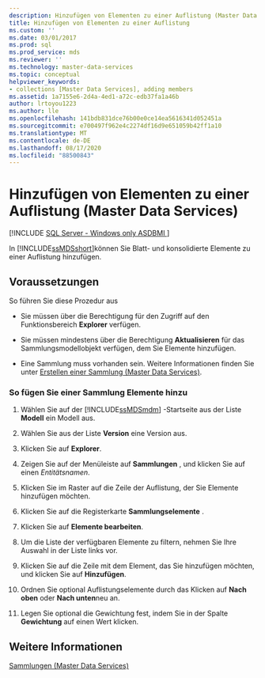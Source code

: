 ```yaml
---
description: Hinzufügen von Elementen zu einer Auflistung (Master Data Services)
title: Hinzufügen von Elementen zu einer Auflistung
ms.custom: ''
ms.date: 03/01/2017
ms.prod: sql
ms.prod_service: mds
ms.reviewer: ''
ms.technology: master-data-services
ms.topic: conceptual
helpviewer_keywords:
- collections [Master Data Services], adding members
ms.assetid: 1a7155e6-2d4a-4ed1-a72c-edb37fa1a46b
author: lrtoyou1223
ms.author: lle
ms.openlocfilehash: 141bdb831dce76b00e0ce14ea5616341d052451a
ms.sourcegitcommit: e700497f962e4c2274df16d9e651059b42ff1a10
ms.translationtype: MT
ms.contentlocale: de-DE
ms.lasthandoff: 08/17/2020
ms.locfileid: "88500843"
---
```

# <a name="add-members-to-a-collection-master-data-services"></a>Hinzufügen von Elementen zu einer Auflistung (Master Data Services)

[!INCLUDE [SQL Server - Windows only ASDBMI  ](../includes/applies-to-version/sql-windows-only-asdbmi.md)]

  In [!INCLUDE[ssMDSshort](../includes/ssmdsshort-md.md)]können Sie Blatt- und konsolidierte Elemente zu einer Auflistung hinzufügen.  
  
## <a name="prerequisites"></a>Voraussetzungen  
 So führen Sie diese Prozedur aus  
  
-   Sie müssen über die Berechtigung für den Zugriff auf den Funktionsbereich **Explorer** verfügen.  
  
-   Sie müssen mindestens über die Berechtigung **Aktualisieren** für das Sammlungsmodellobjekt verfügen, dem Sie Elemente hinzufügen.  
  
-   Eine Sammlung muss vorhanden sein. Weitere Informationen finden Sie unter [Erstellen einer Sammlung &#40;Master Data Services&#41;](../master-data-services/create-a-collection-master-data-services.md).  
  
### <a name="to-add-members-to-a-collection"></a>So fügen Sie einer Sammlung Elemente hinzu  
  
1.  Wählen Sie auf der [!INCLUDE[ssMDSmdm](../includes/ssmdsmdm-md.md)] -Startseite aus der Liste **Modell** ein Modell aus.  
  
2.  Wählen Sie aus der Liste **Version** eine Version aus.  
  
3.  Klicken Sie auf **Explorer**.  
  
4.  Zeigen Sie auf der Menüleiste auf **Sammlungen** , und klicken Sie auf einen *Entitätsnamen*.  
  
5.  Klicken Sie im Raster auf die Zeile der Auflistung, der Sie Elemente hinzufügen möchten.  
  
6.  Klicken Sie auf die Registerkarte **Sammlungselemente** .  
  
7.  Klicken Sie auf **Elemente bearbeiten**.  
  
8.  Um die Liste der verfügbaren Elemente zu filtern, nehmen Sie Ihre Auswahl in der Liste links vor.  
  
9. Klicken Sie auf die Zeile mit dem Element, das Sie hinzufügen möchten, und klicken Sie auf **Hinzufügen**.  
  
10. Ordnen Sie optional Auflistungselemente durch das Klicken auf **Nach oben** oder **Nach unten**neu an.  
  
11. Legen Sie optional die Gewichtung fest, indem Sie in der Spalte **Gewichtung** auf einen Wert klicken.  
  
## <a name="see-also"></a>Weitere Informationen  
 [Sammlungen &#40;Master Data Services&#41;](../master-data-services/collections-master-data-services.md)  
  
  
